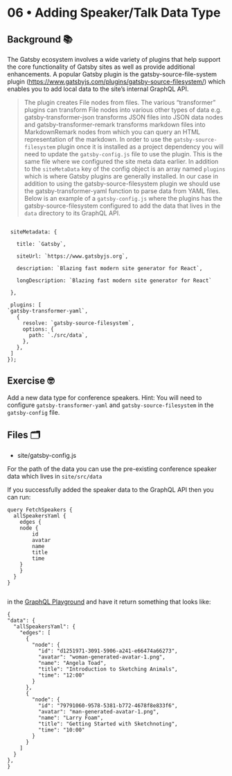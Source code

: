 # 06 • Adding Speaker/Talk Data Type
## Background 📚
The Gatsby ecosystem involves a wide variety of plugins that help support the core functionality of Gatsby sites as well as provide additional enhancements. A popular Gatsby plugin is the gatsby-source-file-system plugin (https://www.gatsbyjs.com/plugins/gatsby-source-filesystem/) which enables you to add local data to the site’s internal GraphQL API. 
 
> The plugin creates File nodes from files. The various “transformer” plugins can transform File nodes into various other types of data e.g. gatsby-transformer-json transforms JSON files into JSON data nodes and gatsby-transformer-remark transforms markdown files into MarkdownRemark nodes from which you can query an HTML representation of the markdown.
In order to use the `gatsby-source-filesystem` plugin once it is installed as a project dependency you will need to update the `gatsby-config.js` file to use the plugin. This is the same file where we configured the site meta data earlier. In addition to the `siteMetaData` key of the config object is an array named `plugins` which is where Gatsby plugins are generally installed.
In our case in addition to using the gatsby-source-filesystem plugin we should use the gatsby-transformer-yaml function to parse data from YAML files. Below is an example of a `gatsby-config.js` where the plugins has the gatsby-source-filesystem configured to add the data that lives in the `data` directory to its GraphQL API. 
 
 
```module.exports = () => ({
 
 siteMetadata: {
 
   title: `Gatsby`,
 
   siteUrl: `https://www.gatsbyjs.org`,
 
   description: `Blazing fast modern site generator for React`,
 
   longDescription: `Blazing fast modern site generator for React`
 
 },
 
 plugins: [ 
`gatsby-transformer-yaml`,
   {
     resolve: `gatsby-source-filesystem`,
     options: {
       path: `./src/data`,
     },
   },
 ]
});
```
 
 
## Exercise 🤓
Add a new data type for conference speakers. Hint: You will need to configure `gatsby-transformer-yaml` and `gatsby-source-filesystem` in the `gatsby-config` file. 

## Files 🗂
- site/gatsby-config.js

For the path of the data you can use the pre-existing conference speaker data which lives in `site/src/data`
 
If you successfully added the speaker data to the GraphQL API then you can run: 

```
query FetchSpeakers {
  allSpeakersYaml {
	edges {
  	node {
    	id
    	avatar
    	name
    	title
    	time
  	}
	}
  }
}
 
```

  in the [GraphQL Playground](http://localhost:8000/___graphql?query=query%20FetchSpeakers%20%7B%0A%20%20allSpeakersYaml%20%7B%0A%20%20%20%20edges%20%7B%0A%20%20%20%20%20%20node%20%7B%0A%20%20%20%20%20%20%20%20id%0A%20%20%20%20%20%20%20%20avatar%0A%20%20%20%20%20%20%20%20name%0A%20%20%20%20%20%20%20%20title%0A%20%20%20%20%20%20%20%20time%0A%20%20%20%20%20%20%7D%0A%20%20%20%20%7D%0A%20%20%7D%0A%7D%0A&operationName=FetchSpeakers) and have it return something that looks like: 
  
  ```
  {
  "data": {
    "allSpeakersYaml": {
      "edges": [
        {
          "node": {
            "id": "d1251971-3091-5906-a241-e66474a66273",
            "avatar": "woman-generated-avatar-1.png",
            "name": "Angela Toad",
            "title": "Introduction to Sketching Animals",
            "time": "12:00"
          }
        },
        {
          "node": {
            "id": "79791060-9578-5381-b772-4678f8e833f6",
            "avatar": "man-generated-avatar-1.png",
            "name": "Larry Foam",
            "title": "Getting Started with Sketchnoting",
            "time": "10:00"
          }
        }
      ]
    }
  },
}
```

